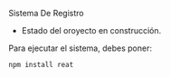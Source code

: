<hi> Sistema De Registro </h1>
- Estado del oroyecto en construcción.

Para ejecutar el sistema, debes poner:

```npm install reat```
